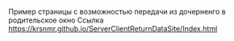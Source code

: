 Пример страницы с возможностью передачи из дочерненго в родительское окно
Ссылка https://krsnmr.github.io/ServerClientReturnDataSite/Index.html
